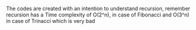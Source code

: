 The codes are created with an intention to understand recursion, remember recursion has a Time complexity of O(2^n), in case of 
Fibonacci and O(3^n) in case of Trinacci which is very bad
